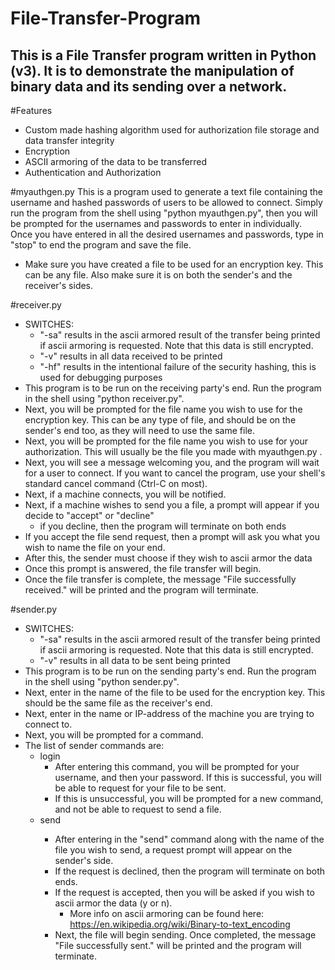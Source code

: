 # File-Transfer-Program
This is a File Transfer program written in Python (v3). It is to demonstrate the manipulation of binary data and its sending over a network. 
---------------------------------------------------------------------------------------------------------------------------------------
#Features
- Custom made hashing algorithm used for authorization file storage and data transfer integrity
- Encryption
- ASCII armoring of the data to be transferred
- Authentication and Authorization

#myauthgen.py
This is a program used to generate a text file containing the username and hashed passwords of users to be allowed to connect.
Simply run the program from the shell using "python myauthgen.py", then you will be prompted for the usernames and passwords to enter in individually.
Once you have entered in all the desired usernames and passwords, type in "stop" to end the program and save the file.

- Make sure you have created a file to be used for an encryption key. This can be any file. Also make sure it is on both the sender's and the receiver's sides.

#receiver.py
- SWITCHES:
  - "-sa" results in the ascii armored result of the transfer being printed if ascii armoring is requested. Note that this data is still encrypted.
  - "-v" results in all data received to be printed
  - "-hf" results in the intentional failure of the security hashing, this is used for debugging purposes
- This program is to be run on the receiving party's end. Run the program in the shell using "python receiver.py".
- Next, you will be prompted for the file name you wish to use for the encryption key. This can be any type of file, and should be on the sender's end too, as they will need to use the same file.
- Next, you will be prompted for the file name you wish to use for your authorization. This will usually be the file you made with myauthgen.py .
- Next, you will see a message welcoming you, and the program will wait for a user to connect. If you want to cancel the program, use your shell's standard cancel command (Ctrl-C on most).
- Next, if a machine connects, you will be notified.
- Next, if a machine wishes to send you a file, a prompt will appear if you decide to "accept" or "decline"
  - if you decline, then the program will terminate on both ends
- If you accept the file send request, then a prompt will ask you what you wish to name the file on your end.
- After this, the sender must choose if they wish to ascii armor the data
- Once this prompt is answered, the file transfer will begin.
- Once the file transfer is complete, the message "File successfully received." will be printed and the program will terminate.


#sender.py
- SWITCHES:
  - "-sa" results in the ascii armored result of the transfer being printed if ascii armoring is requested. Note that this data is still encrypted.
  - "-v"  results in all data to be sent being printed
- This program is to be run on the sending party's end. Run the program in the shell using "python sender.py".
- Next, enter in the name of the file to be used for the encryption key. This should be the same file as the receiver's end.
- Next, enter in the name or IP-address of the machine you are trying to connect to. 
- Next, you will be prompted for a command.
- The list of sender commands are:
  - login
    - After entering this command, you will be prompted for your username, and then your password.
      If this is successful, you will be able to request for your file to be sent. 
    - If this is unsuccessful, you will be prompted for a new command, and not be able to request to send a file.
  - send <filename>
    - After entering in the "send" command along with the name of the file you wish to send, a request prompt will appear on the sender's side.
    - If the request is declined, then the program will terminate on both ends.
    - If the request is accepted, then you will be asked if you wish to ascii armor the data (y or n). 
      - More info on ascii armoring can be found here: https://en.wikipedia.org/wiki/Binary-to-text_encoding
    - Next, the file will begin sending. Once completed, the message "File successfully sent." will be printed and the program will terminate.
